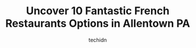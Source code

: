 ---
layout: ampstory
image: https://i0.wp.com/www.depkes.org/wp-content/uploads/2023/06/french-restaurants-0-in-allentown-pa-1685795956.jpeg?resize=640,853
author: techidn
featured: false
description: Discover the impressive array of French Restaurants options in Allentown PA, where you can find 10 of the largest French Restaurants establishments in the area. From renowned classics to hid
title: Uncover 10 Fantastic French Restaurants Options in Allentown PA
cover:
   title: Uncover 10 Fantastic French Restaurants Options in Allentown PA
   subtitle: Rickpate
   background: https://www.depkes.org/wp-content/uploads/2023/06/french-restaurants-0-in-allentown-pa-1685795956.jpeg

pages: 
 - layout: thirds
   top: <h1>#1 Union & Finch</h1>
   bottom: "<p>I expected more and got less.  The food looks and sounds good but it falls short.  I ordered the specialty waffle and received a hard cold waffle with fruit topping. Noth</p>"
   background: https://www.depkes.org/wp-content/uploads/2023/06/french-restaurants-1-in-allentown-pa-1685795956.jpeg
   backgroundblur: true
 - layout: thirds
   top: <h1>#2 Mar & Tierra Restaurant</h1>
   bottom: "<p>Excelente food! Very very friendly stuff I would said auténtico Dominican food. We absolutely love the food.There are broken mirrors in the woman restroom and the place </p>"
   background: https://www.depkes.org/wp-content/uploads/2023/06/french-restaurants-2-in-allentown-pa-1685795957.jpeg
   cta:
      link: https://www.depkes.org/blog/uncover-10-fantastic-french-restaurants-options-in-allentown-pa/
      text: Uncover 10 Fantastic French Restaurants Options in Allentown PA
 - layout: thirds
   top: <h1>#3 Henrys Salt of the Sea</h1>
   bottom: "<p>1926 W Allen St, Allentown, PA 18104, United States</p>"
   background: https://www.depkes.org/wp-content/uploads/2023/06/french-restaurants-3-in-allentown-pa-1685795957.jpeg
   cta:
      link: https://www.depkes.org/blog/uncover-10-fantastic-french-restaurants-options-in-allentown-pa/
      text: Uncover 10 Fantastic French Restaurants Options in Allentown PA
 - layout: thirds
   top: <h1>#4 Perkins Restaurant & Bakery</h1>
   bottom: "<p>3400 Lehigh St, Allentown, PA 18103, United States</p>"
   background: https://images.unsplash.com/photo-1531169509526-f8f1fdaa4a67?ixlib=rb-4.0.3&ixid=MnwxMjA3fDB8MHxwaG90by1wYWdlfHx8fGVufDB8fHx8&auto=format&fit=crop&w=640&h=853&q=80
   cta:
      link: https://www.depkes.org/blog/uncover-10-fantastic-french-restaurants-options-in-allentown-pa/
      text: Uncover 10 Fantastic French Restaurants Options in Allentown PA
 - layout: thirds
   top: <h1>#5 Dunderbaks Market Cafe</h1>
   bottom: "<p>121 Lehigh Valley Mall, Whitehall, PA 18052, United States</p>"
   background: https://images.unsplash.com/photo-1533735380053-eb8d0759b24a?ixlib=rb-4.0.3&ixid=MnwxMjA3fDB8MHxwaG90by1wYWdlfHx8fGVufDB8fHx8&auto=format&fit=crop&w=640&h=853&q=80
   cta:
      link: https://www.depkes.org/blog/uncover-10-fantastic-french-restaurants-options-in-allentown-pa/
      text: Uncover 10 Fantastic French Restaurants Options in Allentown PA
 - layout: thirds
   top: <h1>#6 Aci Halal Meat & Turkish Restaurant</h1>
   bottom: "<p>34 N 2nd St, Allentown, PA 18101, United States</p>"
   background: https://images.unsplash.com/photo-1580610447943-1bfbef5efe07?ixlib=rb-4.0.3&ixid=MnwxMjA3fDB8MHxwaG90by1wYWdlfHx8fGVufDB8fHx8&auto=format&fit=crop&w=640&h=853&q=80
   cta:
      link: https://www.depkes.org/blog/uncover-10-fantastic-french-restaurants-options-in-allentown-pa/
      text: Uncover 10 Fantastic French Restaurants Options in Allentown PA
 - layout: thirds
   top: <h1>#7 Braza & Candela and Bakery Restaurant</h1>
   bottom: "<p>1756 S 4th St, Allentown, PA 18103, United States</p>"
   background: https://images.unsplash.com/photo-1613843873231-1447db182f97?ixlib=rb-4.0.3&ixid=MnwxMjA3fDB8MHxwaG90by1wYWdlfHx8fGVufDB8fHx8&auto=format&fit=crop&w=640&h=853&q=80
   cta:
      link: https://www.depkes.org/blog/uncover-10-fantastic-french-restaurants-options-in-allentown-pa/
      text: Uncover 10 Fantastic French Restaurants Options in Allentown PA
 - layout: thirds
   middle: Continue reading...
   background: https://images.unsplash.com/photo-1540457036297-448b6b99e91c?ixlib=rb-4.0.3&ixid=MnwxMjA3fDB8MHxwaG90by1wYWdlfHx8fGVufDB8fHx8&auto=format&fit=crop&w=640&h=853&q=80
   cta:
      link: https://www.depkes.org/blog/uncover-10-fantastic-french-restaurants-options-in-allentown-pa/
      text: Uncover 10 Fantastic French Restaurants Options in Allentown PA
      
---